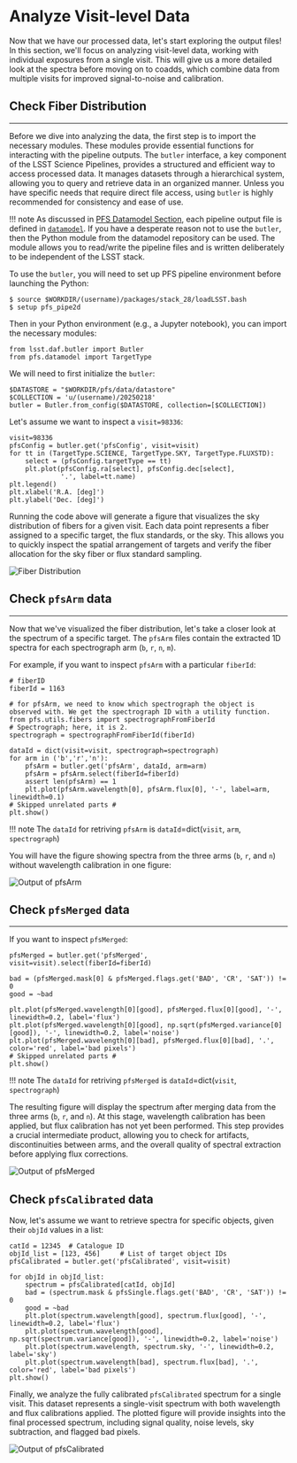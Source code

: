 # Analyze Visit-level Data

Now that we have our processed data, let's start exploring the output files! In this section, we'll focus on analyzing visit-level data, working with individual exposures from a single visit. This will give us a more detailed look at the spectra before moving on to coadds, which combine data from multiple visits for improved signal-to-noise and calibration.

## Check Fiber Distribution

---

Before we dive into analyzing the data, the first step is to import the necessary modules. These modules provide essential functions for interacting with the pipeline outputs.
The `butler` interface, a key component of the LSST Science Pipelines, provides a structured and efficient way to access processed data. It manages datasets through a hierarchical system, allowing you to query and retrieve data in an organized manner. Unless you have specific needs that require direct file access, using `butler` is highly recommended for consistency and ease of use.

!!! note
    As discussed in [PFS Datamodel Section](00_01_pfs_datamodel.md), each pipeline output file is defined in [`datamodel`](https://github.com/Subaru-PFS/datamodel/tree/master). If you have a desperate reason not to use the `butler`, then the Python module from the datamodel repository can be used. The module allows you to read/write the pipeline files and is written deliberately to be independent of the LSST stack.

To use the `butler`, you will need to set up PFS pipeline environment before launching the Python:

```
$ source $WORKDIR/(username)/packages/stack_28/loadLSST.bash
$ setup pfs_pipe2d
```

Then in your Python environment (e.g., a Jupyter notebook), you can import the necessary modules:

```
from lsst.daf.butler import Butler
from pfs.datamodel import TargetType
```

We will need to first initialize the `butler`:

```
$DATASTORE = "$WORKDIR/pfs/data/datastore"
$COLLECTION = 'u/(username)/20250218'
butler = Butler.from_config($DATASTORE, collection=[$COLLECTION])
```

Let's assume we want to inspect a `visit=98336`:

```
visit=98336
pfsConfig = butler.get('pfsConfig', visit=visit)
for tt in (TargetType.SCIENCE, TargetType.SKY, TargetType.FLUXSTD):
    select = (pfsConfig.targetType == tt)
    plt.plot(pfsConfig.ra[select], pfsConfig.dec[select], 
             '.', label=tt.name)
plt.legend()
plt.xlabel('R.A. [deg]')
plt.ylabel('Dec. [deg]')
```

Running the code above will generate a figure that visualizes the sky distribution of fibers for a given visit. Each data point represents a fiber assigned to a specific target, the flux standards, or the sky. This allows you to quickly inspect the spatial arrangement of targets and verify the fiber allocation for the sky fiber or flux standard sampling.

![Fiber Distribution](img/out_fiberdist.png)

## Check `pfsArm` data

---

Now that we've visualized the fiber distribution, let's take a closer look at the spectrum of a specific target. The `pfsArm` files contain the extracted 1D spectra for each spectrograph arm (`b`, `r`, `n`, `m`).

For example, if you want to inspect `pfsArm` with a particular `fiberId`:

```
# fiberID
fiberId = 1163

# for pfsArm, we need to know which spectrograph the object is observed with. We get the spectrograph ID with a utility function.
from pfs.utils.fibers import spectrographFromFiberId
# Spectrograph; here, it is 2.
spectrograph = spectrographFromFiberId(fiberId)

dataId = dict(visit=visit, spectrograph=spectrograph)
for arm in ('b','r','n'):
    pfsArm = butler.get('pfsArm', dataId, arm=arm)
    pfsArm = pfsArm.select(fiberId=fiberId)
    assert len(pfsArm) == 1
    plt.plot(pfsArm.wavelength[0], pfsArm.flux[0], '-', label=arm, linewidth=0.1)
# Skipped unrelated parts #
plt.show()
```

!!! note
    The `dataId` for retriving `pfsArm` is `dataId`=dict(`visit`, `arm`, `spectrograph`) 

You will have the figure showing spectra from the three arms (`b`, `r`, and `n`) without wavelength calibration in one figure:

![Output of pfsArm](img/out_pfsArm.png)

## Check `pfsMerged` data

---

If you want to inspect `pfsMerged`:

```
pfsMerged = butler.get('pfsMerged', visit=visit).select(fiberId=fiberId)

bad = (pfsMerged.mask[0] & pfsMerged.flags.get('BAD', 'CR', 'SAT')) != 0
good = ~bad

plt.plot(pfsMerged.wavelength[0][good], pfsMerged.flux[0][good], '-', linewidth=0.2, label='flux')
plt.plot(pfsMerged.wavelength[0][good], np.sqrt(pfsMerged.variance[0][good]), '-', linewidth=0.2, label='noise')
plt.plot(pfsMerged.wavelength[0][bad], pfsMerged.flux[0][bad], '.', color='red', label='bad pixels')
# Skipped unrelated parts #
plt.show()
```

!!! note
    The `dataId` for retriving `pfsMerged` is `dataId`=dict(`visit`, `spectrograph`) 

The resulting figure will display the spectrum after merging data from the three arms (`b`, `r`, and `n`). At this stage, wavelength calibration has been applied, but flux calibration has not yet been performed. This step provides a crucial intermediate product, allowing you to check for artifacts, discontinuities between arms, and the overall quality of spectral extraction before applying flux corrections.

![Output of pfsMerged](img/out_pfsMerged.png)


## Check `pfsCalibrated` data

Now, let's assume we want to retrieve spectra for specific objects, given their `objId` values in a list:

```
catId = 12345  # Catalogue ID
objId_list = [123, 456]     # List of target object IDs
pfsCalibrated = butler.get('pfsCalibrated', visit=visit)

for objId in objId_list:
    spectrum = pfsCalibrated[catId, objId]
    bad = (spectrum.mask & pfsSingle.flags.get('BAD', 'CR', 'SAT')) != 0
    good = ~bad
    plt.plot(spectrum.wavelength[good], spectrum.flux[good], '-', linewidth=0.2, label='flux')
    plt.plot(spectrum.wavelength[good], np.sqrt(spectrum.variance[good]), '-', linewidth=0.2, label='noise')
    plt.plot(spectrum.wavelength, spectrum.sky, '-', linewidth=0.2, label='sky')
    plt.plot(spectrum.wavelength[bad], spectrum.flux[bad], '.', color='red', label='bad pixels')
plt.show()
```
Finally, we analyze the fully calibrated `pfsCalibrated` spectrum for a single visit. This dataset represents a single-visit spectrum with both wavelength and flux calibrations applied. The plotted figure will provide insights into the final processed spectrum, including signal quality, noise levels, sky subtraction, and flagged bad pixels.

![Output of pfsCalibrated](img/out_pfsSingle.png)
